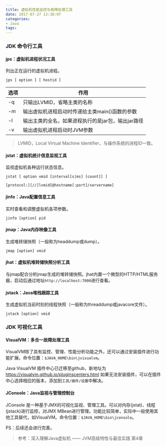 ```yaml
---
title: 虚拟机性能监控与故障处理工具
date: 2017-07-27 13:38:07
categories:
- Java
tags:
---
```


### JDK 命令行工具
#### jps：虚拟机进程状况工具

列出正在运行的虚拟机进程。

`jps [ option ] [ hostid ]`

| 选项 |  作用  |
| ---- | ------|
| -q   | 只输出LVMID，省略主类的名称 |
| -m   | 输出虚拟机进程启动时传递给主类main()函数的参数 |
| -l   | 输出主类的全名，如果进程执行的是jar包，输出jar路径 |
| -v   | 输出虚拟机进程启动时JVM参数 |

> LVMID，Local Virtual Machine Identifier，与操作系统的进程ID一致。

#### jstat：虚拟机统计信息监视工具

监视虚拟机各种运行状态信息。

`jstat [ option vmid [interval[s|ms] [count]] ]`

`[protocol:][//]lvmid[@hostname[:port]/servername]`

#### jinfo：Java配置信息工具

实时查看和调整虚拟机各项参数。

`jinfo [option] pid`

#### jmap：Java内存映像工具

生成堆转储快照（一般称为headdump或dump）。

`jmap [option] vmid`

#### jhat：虚拟机堆转储快照分析工具

与jmap配合分析jmap生成的堆转储快照。jhat内置一个微型的HTTP/HTML服务器，启动后通过地址`http://localhost:7000`进行查看。

#### jstack：Java堆栈跟踪工具

生成虚拟机当前时刻的线程快照（一般称为threaddump或javacore文件）。

`jstack [option] vmid`

### JDK 可视化工具
#### VisualVM：多合一故障处理工具

VisualVM除了具有监控、管理、性能分析功能之外，还可以通过安装插件进行功能扩展。命令位置：`$JAVA_HOME\bin\jvisualvm`。

Java VisualVM 插件中心已迁移至github，新地址为 https://visualvm.github.io/pluginscenters.html
如果无法安装插件，可以在插件中心选择相应的版本，添加到`工具/插件/设置`中解决。

#### JConsole：Java监视与管理控制台

JConsole 是一种基于JMX的可视化监视、管理工具。可以对内存(jstat)、线程(jstack)进行监控，对JMX MBean进行管理。功能比较简单，实际中一般使用其他工具替代，如VisualVM。命令位置：`$JAVA_HOME\bin\jconsole`。

PS：后续还会进行完善。
> 参考：深入理解Java虚拟机 —— JVM高级特性与最佳实践 第4章
